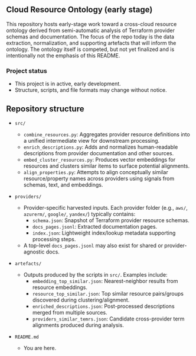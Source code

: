## Cloud Resource Ontology (early stage)

This repository hosts early-stage work toward a cross-cloud resource ontology derived from semi-automatic analysis of Terraform provider schemas and documentation. The focus of the repo today is the data extraction, normalization, and supporting artefacts that will inform the ontology. The ontology itself is competed, but not yet finalized and is intentionally not the emphasis of this README.

### Project status
- This project is in active, early development.
- Structure, scripts, and file formats may change without notice.

## Repository structure

- `src/`
  - `combine_resources.py`: Aggregates provider resource definitions into a unified intermediate view for downstream processing.
  - `enrich_descriptions.py`: Adds and normalizes human-readable descriptions from provider documentation and other sources.
  - `embed_cluster_resources.py`: Produces vector embeddings for resources and clusters similar items to surface potential alignments.
  - `align_properties.py`: Attempts to align conceptually similar resource/property names across providers using signals from schemas, text, and embeddings.

- `providers/`
  - Provider-specific harvested inputs. Each provider folder (e.g., `aws/`, `azurerm/`, `google/`, `yandex/`) typically contains:
    - `schema.json`: Snapshot of Terraform provider resource schemas.
    - `docs_pages.jsonl`: Extracted documentation pages.
    - `index.json`: Lightweight index/lookup metadata supporting processing steps.
  - A top-level `docs_pages.jsonl` may also exist for shared or provider-agnostic docs.

- `artefacts/`
  - Outputs produced by the scripts in `src/`. Examples include:
    - `embedding_top_similar.json`: Nearest-neighbor results from resource embeddings.
    - `resource_top_similar.json`: Top similar resource pairs/groups discovered during clustering/alignment.
    - `enriched_descriptions.json`: Post-processed descriptions merged from multiple sources.
    - `providers_similar_temrs.json`: Candidate cross-provider term alignments produced during analysis.

- `README.md`
  - You are here.